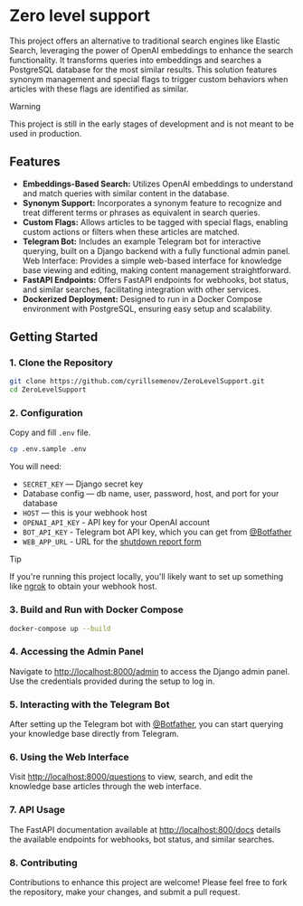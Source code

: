 # Zero level support

This project offers an alternative to traditional search engines like Elastic Search, leveraging the power of OpenAI embeddings to enhance the search functionality. It transforms queries into embeddings and searches a PostgreSQL database for the most similar results. This solution features synonym management and special flags to trigger custom behaviors when articles with these flags are identified as similar.

> [!WARNING]  
> This project is still in the early stages of development and is not meant to be used in production.

## Features

- **Embeddings-Based Search:** Utilizes OpenAI embeddings to understand and match queries with similar content in the database.
- **Synonym Support:** Incorporates a synonym feature to recognize and treat different terms or phrases as equivalent in search queries.
- **Custom Flags:** Allows articles to be tagged with special flags, enabling custom actions or filters when these articles are matched.
- **Telegram Bot:** Includes an example Telegram bot for interactive querying, built on a Django backend with a fully functional admin panel.
  Web Interface: Provides a simple web-based interface for knowledge base viewing and editing, making content management straightforward.
- **FastAPI Endpoints:** Offers FastAPI endpoints for webhooks, bot status, and similar searches, facilitating integration with other services.
- **Dockerized Deployment:** Designed to run in a Docker Compose environment with PostgreSQL, ensuring easy setup and scalability.

## Getting Started

### 1. Clone the Repository

```bash
git clone https://github.com/cyrillsemenov/ZeroLevelSupport.git
cd ZeroLevelSupport
```

### 2. Configuration

Copy and fill `.env` file.

```bash
cp .env.sample .env
```

You will need:

- `SECRET_KEY` — Django secret key
- Database config — db name, user, password, host, and port for your database
- `HOST` — this is your webhook host
- `OPENAI_API_KEY` - API key for your OpenAI account
- `BOT_API_KEY` - Telegram bot API key, which you can get from [@Botfather](https://t.me/Botfather)
- `WEB_APP_URL` - URL for the [shutdown report form](https://github.com/dyadyaJora/tg-webapp-shutdown-report)

> [!TIP]
> If you're running this project locally, you'll likely want to set up something like [ngrok](https://ngrok.com/) to obtain your webhook host.

### 3. Build and Run with Docker Compose

```bash
docker-compose up --build
```

### 4. Accessing the Admin Panel

Navigate to <http://localhost:8000/admin> to access the Django admin panel. Use the credentials provided during the setup to log in.

### 5. Interacting with the Telegram Bot

After setting up the Telegram bot with [@Botfather](https://t.me/Botfather), you can start querying your knowledge base directly from Telegram.

### 6. Using the Web Interface

Visit <http://localhost:8000/questions> to view, search, and edit the knowledge base articles through the web interface.

### 7. API Usage

The FastAPI documentation available at <http://localhost:800/docs> details the available endpoints for webhooks, bot status, and similar searches.

### 8. Contributing

Contributions to enhance this project are welcome! Please feel free to fork the repository, make your changes, and submit a pull request.
